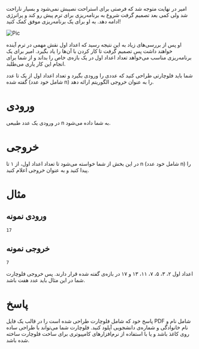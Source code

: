 امیر در نهایت متوجه شد که فرصتی برای استراحت نصیبش نمی‌شود و بسیار ناراحت شد ولی کمی بعد تصمیم گرفت شروع به برنامه‌ریزی برای ترم پیش‌ رو کند و پرانرژی ادامه دهد. به او برای یک برنامه‌ریزی موفق کمک کنید!

![Pic](https://s8.uupload.ir/files/images_%281%29_eski.jpg)

او پس از بررسی‌های زیاد به این نتیجه رسید که اعداد اول نقش مهمی در ترم آینده خواهند داشت پس تصمیم گرفت تا کار کردن با آن‌ها را یاد بگیرد. امیر برای یک برنامه‌ریزی مناسب می‌خواهد تعداد اعداد اول در یک بازه‌ی خاص را بداند و از شما برای انجام این کار یاری می‌طلبد.

شما باید فلوچارتی طراحی کنید که عددی را ورودی بگیرد و تعداد اعداد اول از یک تا عدد گفته شده (شامل خود عدد n) را به عنوان خروجی الگوریتم ارائه دهد.

# ورودی

در ورودی یک عدد طبیعی n به شما داده می‌شود.

# خروجی

در این بخش از شما خواسته می‌شود تا تعداد اعداد اول، از ۱ تا n (شامل خود عدد n) را پیدا کنید و به عنوان خروجی اعلام کنید.

# مثال

## ورودی نمونه

```
17
```

## خروجی نمونه

```
7
```

اعداد اول ۲، ۳، ۵، ۷، ۱۱، ۱۳ و ۱۷ در بازه‌ی گفته شده قرار دارند. پس خروجی فلوچارت شما در این مثال باید عدد هفت باشد.

# پاسخ

پاسخ خود که شامل فلوچارت طراحی شده است را در قالب یک فایل PDF شامل نام و نام خانوادگی و شماره‌ی دانشجویی آپلود کنید. فلوچارت شما می‌تواند با طراحی ساده روی کاغذ باشد و یا با استفاده از نرم‌افزارهای کامپیوتری برای ساخت فلوچارت ساخته شده باشد.
